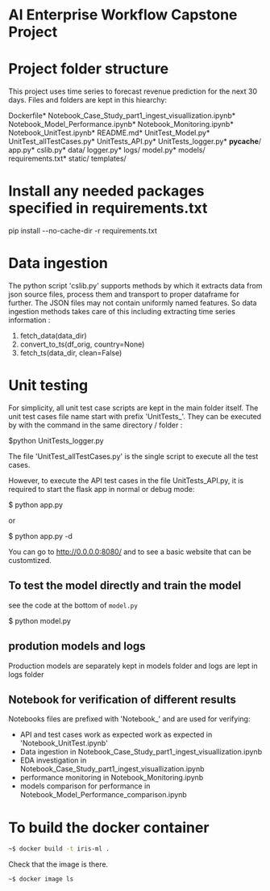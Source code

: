 # AI Enterprise Workflow Capstone Project

# Project folder structure

This project uses time series to forecast revenue prediction for the next 30 days.
Files and folders are kept in this hiearchy:

Dockerfile*
Notebook_Case_Study_part1_ingest_visuallization.ipynb*
Notebook_Model_Performance.ipynb*
Notebook_Monitoring.ipynb*
Notebook_UnitTest.ipynb*
README.md*
UnitTest_Model.py*
UnitTest_allTestCases.py*
UnitTests_API.py*
UnitTests_logger.py*
__pycache__/
app.py*
cslib.py*
data/
logger.py*
logs/
model.py*
models/
requirements.txt*
static/
templates/  

# Install any needed packages specified in requirements.txt
pip install --no-cache-dir -r requirements.txt

# Data ingestion

The python script 'cslib.py' supports  methods by which it extracts data from 
json source files, process them and transport to proper dataframe for further. 
The JSON files may not contain uniformly named features. So data ingestion
methods takes care of this including extracting time series information :

1. fetch_data(data_dir)
2. convert_to_ts(df_orig, country=None)
3. fetch_ts(data_dir, clean=False)

# Unit testing

For simplicity, all unit test case scripts are kept in the main folder itself. The
unit test cases file name start with prefix 'UnitTests_'. They can be executed by with the
command in the same directory / folder :

$python UnitTests_logger.py


The file 'UnitTest_allTestCases.py' is the single script to execute all the test cases.  

However, to execute the API test cases in the file UnitTests_API.py, it is required to
start the flask app in normal or debug mode:

$ python app.py

or

$ python app.py -d

You can go to http://0.0.0.0:8080/ and to see a basic website that can be customtized.

## To test the model directly and train the model

see the code at the bottom of `model.py`

$ python model.py

## prodution models and logs

Production models are separately kept in models folder and logs are lept in logs folder

## Notebook for verification of different results

Notebooks files are prefixed with 'Notebook_' and are used for verifying:

- API and test cases work as expected work as expected in 'Notebook_UnitTest.ipynb'
- Data ingestion in Notebook_Case_Study_part1_ingest_visuallization.ipynb
- EDA investigation in Notebook_Case_Study_part1_ingest_visuallization.ipynb
- performance monitoring in Notebook_Monitoring.ipynb
- models comparison for performance in Notebook_Model_Performance_comparison.ipynb

# To build the docker container

```bash
~$ docker build -t iris-ml .
```

Check that the image is there.

```bash
~$ docker image ls

